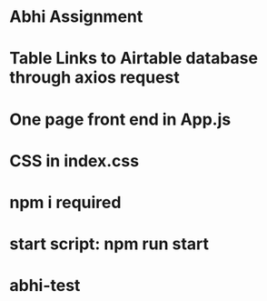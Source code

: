 # Abhi Assignment

# Table Links to Airtable database through axios request

# One page front end in App.js

# CSS in index.css

# npm i required

# start script: npm run start
# abhi-test
